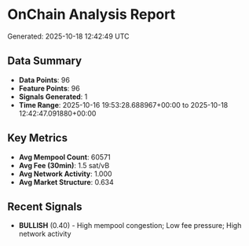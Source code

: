 # OnChain Analysis Report
Generated: 2025-10-18 12:42:49 UTC

## Data Summary
- **Data Points**: 96
- **Feature Points**: 96
- **Signals Generated**: 1
- **Time Range**: 2025-10-16 19:53:28.688967+00:00 to 2025-10-18 12:42:47.091880+00:00

## Key Metrics
- **Avg Mempool Count**: 60571
- **Avg Fee (30min)**: 1.5 sat/vB
- **Avg Network Activity**: 1.000
- **Avg Market Structure**: 0.634

## Recent Signals
- **BULLISH** (0.40) - High mempool congestion; Low fee pressure; High network activity
